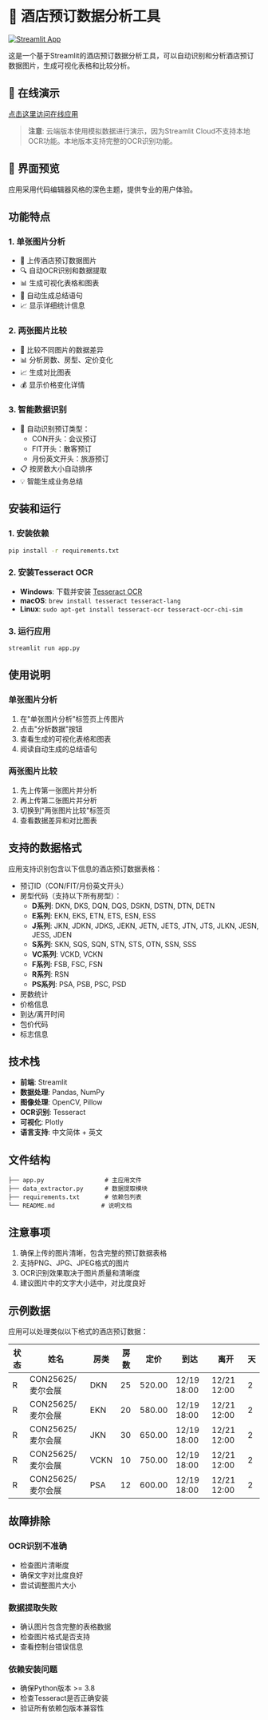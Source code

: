 # 🏨 酒店预订数据分析工具

[![Streamlit App](https://static.streamlit.io/badges/streamlit_badge_black_white.svg)](https://your-app-name.streamlit.app)

这是一个基于Streamlit的酒店预订数据分析工具，可以自动识别和分析酒店预订数据图片，生成可视化表格和比较分析。

## 🚀 在线演示

[点击这里访问在线应用](https://your-app-name.streamlit.app)

> **注意**: 云端版本使用模拟数据进行演示，因为Streamlit Cloud不支持本地OCR功能。本地版本支持完整的OCR识别功能。

## 📸 界面预览

应用采用代码编辑器风格的深色主题，提供专业的用户体验。

## 功能特点

### 1. 单张图片分析
- 📸 上传酒店预订数据图片
- 🔍 自动OCR识别和数据提取
- 📊 生成可视化表格和图表
- 📝 自动生成总结语句
- 📈 显示详细统计信息

### 2. 两张图片比较
- 🔄 比较不同图片的数据差异
- 📊 分析房数、房型、定价变化
- 📈 生成对比图表
- 💰 显示价格变化详情

### 3. 智能数据识别
- 🏢 自动识别预订类型：
  - CON开头：会议预订
  - FIT开头：散客预订
  - 月份英文开头：旅游预订
- 📋 按房数大小自动排序
- 💡 智能生成业务总结

## 安装和运行

### 1. 安装依赖
```bash
pip install -r requirements.txt
```

### 2. 安装Tesseract OCR
- **Windows**: 下载并安装 [Tesseract OCR](https://github.com/UB-Mannheim/tesseract/wiki)
- **macOS**: `brew install tesseract tesseract-lang`
- **Linux**: `sudo apt-get install tesseract-ocr tesseract-ocr-chi-sim`

### 3. 运行应用
```bash
streamlit run app.py
```

## 使用说明

### 单张图片分析
1. 在"单张图片分析"标签页上传图片
2. 点击"分析数据"按钮
3. 查看生成的可视化表格和图表
4. 阅读自动生成的总结语句

### 两张图片比较
1. 先上传第一张图片并分析
2. 再上传第二张图片并分析
3. 切换到"两张图片比较"标签页
4. 查看数据差异和对比图表

## 支持的数据格式

应用支持识别包含以下信息的酒店预订数据表格：
- 预订ID（CON/FIT/月份英文开头）
- 房型代码（支持以下所有房型）：
  - **D系列**: DKN, DKS, DQN, DQS, DSKN, DSTN, DTN, DETN
  - **E系列**: EKN, EKS, ETN, ETS, ESN, ESS
  - **J系列**: JKN, JDKN, JDKS, JEKN, JETN, JETS, JTN, JTS, JLKN, JESN, JESS, JDEN
  - **S系列**: SKN, SQS, SQN, STN, STS, OTN, SSN, SSS
  - **VC系列**: VCKD, VCKN
  - **F系列**: FSB, FSC, FSN
  - **R系列**: RSN
  - **PS系列**: PSA, PSB, PSC, PSD
- 房数统计
- 价格信息
- 到达/离开时间
- 包价代码
- 标志信息

## 技术栈

- **前端**: Streamlit
- **数据处理**: Pandas, NumPy
- **图像处理**: OpenCV, Pillow
- **OCR识别**: Tesseract
- **可视化**: Plotly
- **语言支持**: 中文简体 + 英文

## 文件结构

```
├── app.py                 # 主应用文件
├── data_extractor.py      # 数据提取模块
├── requirements.txt       # 依赖包列表
└── README.md             # 说明文档
```

## 注意事项

1. 确保上传的图片清晰，包含完整的预订数据表格
2. 支持PNG、JPG、JPEG格式的图片
3. OCR识别效果取决于图片质量和清晰度
4. 建议图片中的文字大小适中，对比度良好

## 示例数据

应用可以处理类似以下格式的酒店预订数据：

| 状态 | 姓名 | 房类 | 房数 | 定价 | 到达 | 离开 | 天 |
|------|------|------|------|------|------|------|-----|
| R | CON25625/麦尔会展 | DKN | 25 | 520.00 | 12/19 18:00 | 12/21 12:00 | 2 |
| R | CON25625/麦尔会展 | EKN | 20 | 580.00 | 12/19 18:00 | 12/21 12:00 | 2 |
| R | CON25625/麦尔会展 | JKN | 30 | 650.00 | 12/19 18:00 | 12/21 12:00 | 2 |
| R | CON25625/麦尔会展 | VCKN | 10 | 750.00 | 12/19 18:00 | 12/21 12:00 | 2 |
| R | CON25625/麦尔会展 | PSA | 12 | 600.00 | 12/19 18:00 | 12/21 12:00 | 2 |

## 故障排除

### OCR识别不准确
- 检查图片清晰度
- 确保文字对比度良好
- 尝试调整图片大小

### 数据提取失败
- 确认图片包含完整的表格数据
- 检查图片格式是否支持
- 查看控制台错误信息

### 依赖安装问题
- 确保Python版本 >= 3.8
- 检查Tesseract是否正确安装
- 验证所有依赖包版本兼容性
